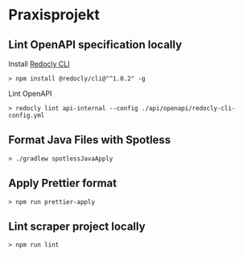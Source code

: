 # Praxisprojekt

## Lint OpenAPI specification locally

Install [Redocly CLI](https://github.com/Redocly/redocly-cli)

```shell
> npm install @redocly/cli@"^1.0.2" -g
```

Lint OpenAPI

```shell
> redocly lint api-internal --config ./api/openapi/redocly-cli-config.yml
```

## Format Java Files with Spotless

```shell
> ./gradlew spotlessJavaApply
```

## Apply Prettier format

```shell
> npm run prettier-apply
```

## Lint scraper project locally

```shell
> npm run lint
```

